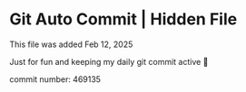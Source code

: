 # Git Auto Commit | Hidden File

This file was added Feb 12, 2025

Just for fun and keeping my daily git commit active 🤪

commit number: 469135
